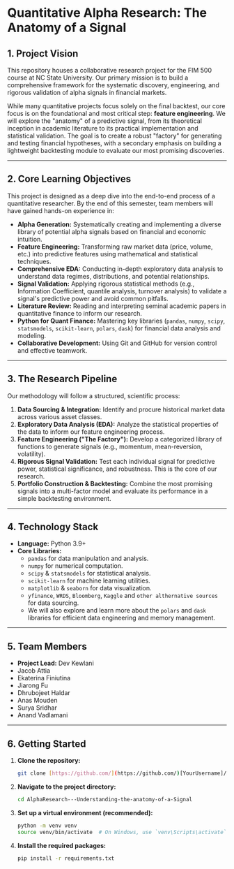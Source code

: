 # Quantitative Alpha Research: The Anatomy of a Signal

## 1. Project Vision

This repository houses a collaborative research project for the FIM 500 course at NC State University. Our primary mission is to build a comprehensive framework for the systematic discovery, engineering, and rigorous validation of alpha signals in financial markets.

While many quantitative projects focus solely on the final backtest, our core focus is on the foundational and most critical step: **feature engineering**. We will explore the "anatomy" of a predictive signal, from its theoretical inception in academic literature to its practical implementation and statistical validation. The goal is to create a robust "factory" for generating and testing financial hypotheses, with a secondary emphasis on building a lightweight backtesting module to evaluate our most promising discoveries.

---

## 2. Core Learning Objectives

This project is designed as a deep dive into the end-to-end process of a quantitative researcher. By the end of this semester, team members will have gained hands-on experience in:

-   **Alpha Generation:** Systematically creating and implementing a diverse library of potential alpha signals based on financial and economic intuition.
-   **Feature Engineering:** Transforming raw market data (price, volume, etc.) into predictive features using mathematical and statistical techniques.
-   **Comprehensive EDA:** Conducting in-depth exploratory data analysis to understand data regimes, distributions, and potential relationships.
-   **Signal Validation:** Applying rigorous statistical methods (e.g., Information Coefficient, quantile analysis, turnover analysis) to validate a signal's predictive power and avoid common pitfalls.
-   **Literature Review:** Reading and interpreting seminal academic papers in quantitative finance to inform our research.
-   **Python for Quant Finance:** Mastering key libraries (`pandas`, `numpy`, `scipy`, `statsmodels`, `scikit-learn`, `polars`, `dask`) for financial data analysis and modeling.
-   **Collaborative Development:** Using Git and GitHub for version control and effective teamwork.

---

## 3. The Research Pipeline

Our methodology will follow a structured, scientific process:

1.  **Data Sourcing & Integration:** Identify and procure historical market data across various asset classes.
2.  **Exploratory Data Analysis (EDA):** Analyze the statistical properties of the data to inform our feature engineering process.
3.  **Feature Engineering ("The Factory"):** Develop a categorized library of functions to generate signals (e.g., momentum, mean-reversion, volatility).
4.  **Rigorous Signal Validation:** Test each individual signal for predictive power, statistical significance, and robustness. This is the core of our research.
5.  **Portfolio Construction & Backtesting:** Combine the most promising signals into a multi-factor model and evaluate its performance in a simple backtesting environment.

---

## 4. Technology Stack

-   **Language:** Python 3.9+
-   **Core Libraries:**
    -   `pandas` for data manipulation and analysis.
    -   `numpy` for numerical computation.
    -   `scipy` & `statsmodels` for statistical analysis.
    -   `scikit-learn` for machine learning utilities.
    -   `matplotlib` & `seaborn` for data visualization.
    -   `yfinance`, `WRDS`, `Bloomberg`, `Kaggle` and `other althernative sources` for data sourcing.
    -   We will also explore and learn more about the `polars` and `dask` libraries for efficient data engineering and memory management.

---

## 5. Team Members

* **Project Lead:** Dev Kewlani
* Jacob Attia
* Ekaterina Finiutina
* Jiarong Fu
* Dhrubojeet Haldar
* Anas Mouden
* Surya Sridhar
* Anand Vadlamani


---

## 6. Getting Started

1.  **Clone the repository:**
    ```bash
    git clone [https://github.com/](https://github.com/)[YourUsername]/AlphaResearch---Understanding-the-anatomy-of-a-Signal.git
    ```
2.  **Navigate to the project directory:**
    ```bash
    cd AlphaResearch---Understanding-the-anatomy-of-a-Signal
    ```
3.  **Set up a virtual environment (recommended):**
    ```bash
    python -m venv venv
    source venv/bin/activate  # On Windows, use `venv\Scripts\activate`
    ```
4.  **Install the required packages:**
    ```bash
    pip install -r requirements.txt
    ```

